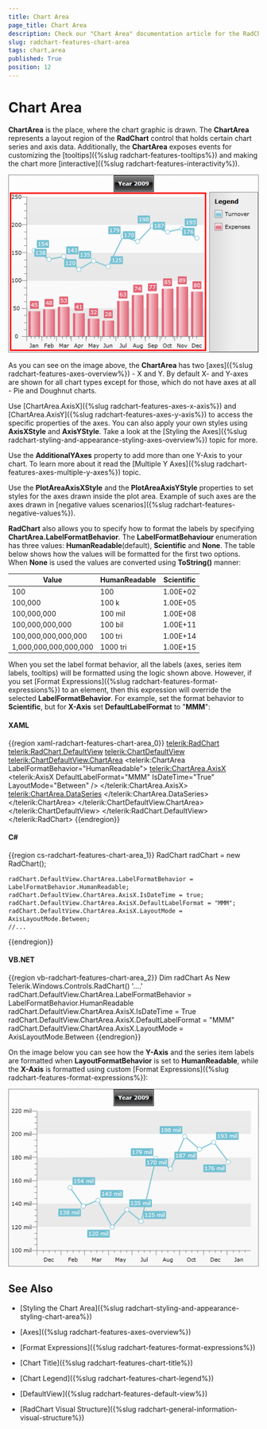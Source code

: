 ```yaml
---
title: Chart Area
page_title: Chart Area
description: Check our "Chart Area" documentation article for the RadChart WPF control.
slug: radchart-features-chart-area
tags: chart,area
published: True
position: 12
---
```


# Chart Area


__ChartArea__ is the place, where the chart graphic is drawn. The __ChartArea__ represents a layout region of the __RadChart__ control that holds certain chart series and axis data. Additionally, the __ChartArea__ exposes events for customizing the [tooltips]({%slug radchart-features-tooltips%}) and making the chart more [interactive]({%slug radchart-features-interactivity%}).

![](images/RadChart_Features_ChartArea_01.png)

As you can see on the image above, the __ChartArea__ has two [axes]({%slug radchart-features-axes-overview%}) - X and Y. By default X- and Y-axes are shown for all chart types except for those, which do not have axes at all - Pie and Doughnut charts.

Use [ChartArea.AxisX]({%slug radchart-features-axes-x-axis%}) and [ChartArea.AxisY]({%slug radchart-features-axes-y-axis%}) to access the specific properties of the axes. You can also apply your own styles using __AxisXStyle__ and __AxisYStyle__. Take a look at the [Styling the Axes]({%slug radchart-styling-and-appearance-styling-axes-overview%}) topic for more.

Use the __AdditionalYAxes__ property to add more than one Y-Axis to your chart. To learn more about it read the [Multiple Y Axes]({%slug radchart-features-axes-multiple-y-axes%}) topic.

Use the __PlotAreaAxisXStyle__ and the __PlotAreaAxisYStyle__ properties to set styles for the axes drawn inside the plot area. Example of such axes are the axes drawn in [negative values scenarios]({%slug radchart-features-negative-values%}). 

__RadChart__ also allows you to specify how to format the labels by specifying __ChartArea.LabelFormatBehavior__. The __LabelFormatBehaviour__ enumeration has three values: __HumanReadable__(default), __Scientific__ and __None__. The table below shows how the values will be formatted for the first two options. When __None__ is used the values are converted using __ToString()__ manner:


|Value|    HumanReadable|    Scientific|
|-----|-----------------|--------------|
|100|    100|    1.00E+02|
|100,000|    100 k|    1.00E+05|
|100,000,000|    100 mil|    1.00E+08|
|100,000,000,000|    100 bil|    1.00E+11|
|100,000,000,000,000|    100 tri|    1.00E+14|
|1,000,000,000,000,000|    1000 tri|    1.00E+15|


When you set the label format behavior, all the labels (axes, series item labels, tooltips) will be formatted using the logic shown above. However, if you set [Format Expressions]({%slug radchart-features-format-expressions%}) to an element, then this expression will override the selected __LabelFormatBehavior__. For example, set the format behavior to __Scientific__, but for __X-Axis__ set __DefaultLabelFormat__ to "__MMM__":

#### __XAML__

{{region xaml-radchart-features-chart-area_0}}
	<telerik:RadChart>
	    <telerik:RadChart.DefaultView>
	        <telerik:ChartDefaultView>
	            <!--  ....  -->
	            <telerik:ChartDefaultView.ChartArea>
	                <telerik:ChartArea LabelFormatBehavior="HumanReadable">
	                    <telerik:ChartArea.AxisX>
	                        <telerik:AxisX DefaultLabelFormat="MMM"
	                                       IsDateTime="True"
	                                       LayoutMode="Between" />
	                    </telerik:ChartArea.AxisX>
	                    <telerik:ChartArea.DataSeries>
	                    <!--  ....  -->
	                    </telerik:ChartArea.DataSeries>
	                </telerik:ChartArea>
	            </telerik:ChartDefaultView.ChartArea>
	        </telerik:ChartDefaultView>
	    </telerik:RadChart.DefaultView>
	</telerik:RadChart>
{{endregion}}

#### __C#__

{{region cs-radchart-features-chart-area_1}}
	RadChart radChart = new RadChart();
	
	radChart.DefaultView.ChartArea.LabelFormatBehavior = LabelFormatBehavior.HumanReadable;
	radChart.DefaultView.ChartArea.AxisX.IsDateTime = true;
	radChart.DefaultView.ChartArea.AxisX.DefaultLabelFormat = "MMM";
	radChart.DefaultView.ChartArea.AxisX.LayoutMode = AxisLayoutMode.Between;
	//...
{{endregion}}

#### __VB.NET__

{{region vb-radchart-features-chart-area_2}}
	Dim radChart As New Telerik.Windows.Controls.RadChart()
	'....'
	radChart.DefaultView.ChartArea.LabelFormatBehavior = LabelFormatBehavior.HumanReadable
	radChart.DefaultView.ChartArea.AxisX.IsDateTime = True
	radChart.DefaultView.ChartArea.AxisX.DefaultLabelFormat = "MMM"
	radChart.DefaultView.ChartArea.AxisX.LayoutMode = AxisLayoutMode.Between
{{endregion}}

On the image below you can see how the __Y-Axis__ and the series item labels are formatted when __LayoutFormatBehavior__ is set to __HumanReadable__, while the __X-Axis__ is formatted using custom [Format Expressions]({%slug radchart-features-format-expressions%}):

![](images/RadChart_Features_ChartArea_20.png)

## See Also

 * [Styling the Chart Area]({%slug radchart-styling-and-appearance-styling-chart-area%})

 * [Axes]({%slug radchart-features-axes-overview%})

 * [Format Expressions]({%slug radchart-features-format-expressions%})

 * [Chart Title]({%slug radchart-features-chart-title%})

 * [Chart Legend]({%slug radchart-features-chart-legend%})

 * [DefaultView]({%slug radchart-features-default-view%})

 * [RadChart Visual Structure]({%slug radchart-general-information-visual-structure%})
